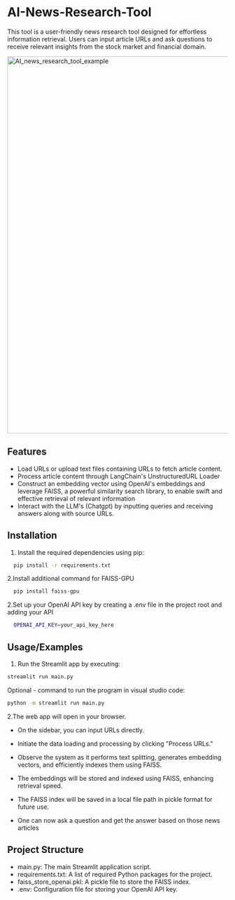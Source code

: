 # AI-News-Research-Tool
This tool is a user-friendly news research tool designed for effortless information retrieval. Users can input article URLs and ask questions to receive relevant insights from the stock market and financial domain.

<img width="1920" height="860" alt="AI_news_research_tool_example" src="https://github.com/user-attachments/assets/25a9e93b-e99d-4c4f-8f5a-ba292e964d56" />

## Features

- Load URLs or upload text files containing URLs to fetch article content.
- Process article content through LangChain's UnstructuredURL Loader
- Construct an embedding vector using OpenAI's embeddings and leverage FAISS, a powerful similarity search library, to enable swift and effective retrieval of relevant information
- Interact with the LLM's (Chatgpt) by inputting queries and receiving answers along with source URLs.

## Installation 
1. Install the required dependencies using pip:

```bash
  pip install -r requirements.txt
```

2.Install additional command for FAISS-GPU

```bash
  pip install faiss-gpu
```

2.Set up your OpenAI API key by creating a .env file in the project root and adding your API

```bash
  OPENAI_API_KEY=your_api_key_here
```
## Usage/Examples

1. Run the Streamlit app by executing:
```bash
streamlit run main.py
```

Optional - command to run the program in visual studio code:
```bash
python -m streamlit run main.py
```

2.The web app will open in your browser.

- On the sidebar, you can input URLs directly.

- Initiate the data loading and processing by clicking "Process URLs."

- Observe the system as it performs text splitting, generates embedding vectors, and efficiently indexes them using FAISS.

- The embeddings will be stored and indexed using FAISS, enhancing retrieval speed.

- The FAISS index will be saved in a local file path in pickle format for future use.
  
- One can now ask a question and get the answer based on those news articles


## Project Structure

- main.py: The main Streamlit application script.
- requirements.txt: A list of required Python packages for the project.
- faiss_store_openai.pkl: A pickle file to store the FAISS index.
- .env: Configuration file for storing your OpenAI API key.


